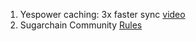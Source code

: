 1. Yespower caching: 3x faster sync [video](https://www.youtube.com/watch?v=MojeGzy2NHU&feature=youtu.be)
2. Sugarchain Community [Rules](https://github.com/sugarchain-project/doc/blob/master/community_rules.md)
